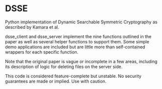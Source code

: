 # DSSE

Python implementation of Dynamic Searchable Symmetric Cryptography as described by Kamara et al.

dsse_client and dsse_server implement the nine functions outlined in the paper as well as several helper functions to support them. Some simple demo applications are included but are little more than self-contained wrappers for each specific function.

Note that the original paper is vague or incomplete in a few areas, including its description of logic for deleting files on the server side.

This code is considered feature-complete but unstable. No security guarantees are made or implied. Use with caution.
